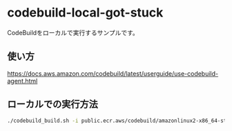 # codebuild-local-got-stuck

CodeBuildをローカルで実行するサンプルです。

## 使い方
https://docs.aws.amazon.com/codebuild/latest/userguide/use-codebuild-agent.html

## ローカルでの実行方法
```bash
./codebuild_build.sh -i public.ecr.aws/codebuild/amazonlinux2-x86_64-standard:5.0 -a app/build/codebuild -l public.ecr.aws/codebuild/local-builds:aarch64 -b buildspec.yml
```